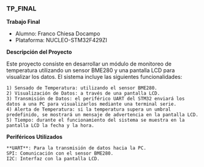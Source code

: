 ### TP_FINAL

**Trabajo Final**

- Alumno: Franco Chiesa Docampo
- Plataforma: NUCLEO-STM32F429ZI

**Descripción del Proyecto**

Este proyecto consiste en desarrollar un módulo de monitoreo de temperatura utilizando un sensor BME280 y una pantalla LCD para visualizar los datos. El sistema incluye las siguientes funcionalidades:

    1) Sensado de Temperatura: utilizando el sensor BME280.
    2) Visualización de Datos: a través de una pantalla LCD.
    3) Transmisión de Datos: el periférico UART del STM32 enviará los datos a una PC para visualizarlos mediante una terminal serie.
    4) Alerta de Temperatura: si la temperatura supera un umbral predefinido, se mostrará un mensaje de advertencia en la pantalla LCD.
    5) Tiempo: durante el funcionamiento del sistema se muestra en la pantalla LCD la fecha y la hora.

**Periféricos Utilizados**

    **UART**: Para la transmisión de datos hacia la PC.
    SPI: Comunicación con el sensor BME280.
    I2C: Interfaz con la pantalla LCD.